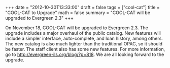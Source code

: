+++
date = "2012-10-30T13:33:00"
draft = false
tags = ["cool-cat"]
title = "COOL-CAT to Upgrade"
math = false
summary = "COOL-CAT will be upgraded to Evergreen 2.3"
+++

On November 18, COOL-CAT will be upgraded to Evergreen 2.3. The upgrade includes a major overhaul of the public catalog. New features will include a simpler interface, auto-complete, and loan history, among others. The new catalog is also much lighter than the traditional OPAC, so it should be faster. The staff client also has some new features. For more information, go to http://evergreen-ils.org/blog/?p=818. We are all looking forward to the upgrade.